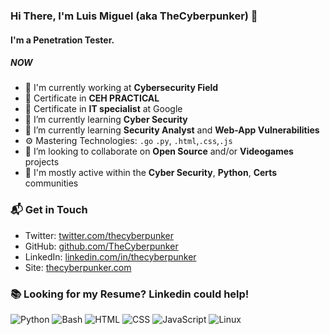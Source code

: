 ### Hi There, I'm Luis Miguel (aka TheCyberpunker) 👋

#### I'm a Penetration Tester.

##### NOW

- 🏢 I'm currently working at **Cybersecurity Field**
- 🔭 Certificate in **CEH PRACTICAL**
- 🔭 Certificate in **IT specialist** at Google
- 🌱 I’m currently learning **Cyber Security**
- 🌱 I’m currently learning **Security Analyst** and **Web-App Vulnerabilities**
- ⚙️ Mastering Technologies: `.go` `.py`, `.html`,`.css`,`.js`
- 👯 I’m looking to collaborate on **Open Source** and/or **Videogames** projects
- 💬 I'm mostly active within the **Cyber Security**, **Python**, **Certs** communities

### 📬 Get in Touch

- Twitter: [twitter.com/thecyberpunker][twitter]
- GitHub: [github.com/TheCyberpunker][github]
- LinkedIn: [linkedin.com/in/thecyberpunker][linkedin] 
- Site: [thecyberpunker.com][site]

### 📚 Looking for my Resume? Linkedin could help!

[twitter]: https://twitter.com/thecyberpunker/
[github]: https://github.com/TheCyberpunker
[site]: https://thecyberpunker.com/
[linkedin]: https://linkedin.com/in/thecyberpunker/

![Python](https://img.shields.io/badge/Python-Intermediate-yellow)
![Bash](https://img.shields.io/badge/Bash-Intermediate-black)
![HTML](https://img.shields.io/badge/HTML-Expert-orange)
![CSS](https://img.shields.io/badge/CSS-Expert-blue)
![JavaScript](https://img.shields.io/badge/Linux-Intermediate-green)
![Linux](https://img.shields.io/badge/Linux-Intermediate-green)

